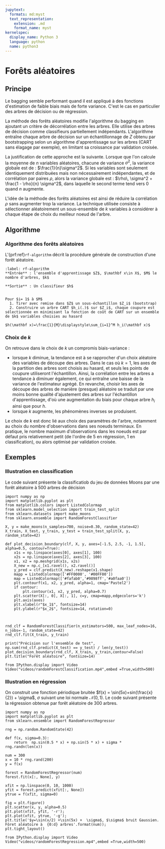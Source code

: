 ```yaml
---
jupytext:
  formats: md:myst
  text_representation:
    extension: .md
    format_name: myst
kernelspec:
  display_name: Python 3
  language: python
  name: python3
---
```




# Forêts aléatoires

## Principe
Le bagging semble performant quand il est appliqué à des fonctions d'estimation de faible biais mais de forte variance. C'est le cas en particulier des arbres de décision ou de régression.

 La méthode des forêts aléatoires modifie l'algorithme du bagging en ajoutant un critère de décorrélation entre les arbres.  Elle utilise des arbres de décision comme classifieurs partiellement indépendants. L'algorithme entraîne chaque arbre de décision sur un échantillonnage de $Z$ obtenu par bootstrapping  selon un algorithme d'apprentissage sur les arbres (CART sans élagage par exemple),  en limitant sa croissance par validation croisée.  

La justification de cette approche est la suivante. Lorsque que l'on calcule la moyenne de $n$ variables aléatoires, chacune de variance $\sigma^2$, la variance globale est de : $\frac{1}{n}\sigma^2$. Si les variables sont seulement identiquement distribuées mais non nécessairement indépendantes, et de corrélation par paires $\rho$, alors la variance globale est : $\rho\, \sigma^2 + \frac{1 - \rho}{n} \sigma^2$, dans laquelle le second terme tend vers 0 quand $n$ augmente. 

L'idée de la méthode des forêts aléatoires est ainsi de réduire la corrélation $\rho$ sans augmenter trop la variance. La technique utilisée consiste à sélectionner aléatoirement un sous-ensemble de $k$ variables à considérer à chaque étape de choix du meilleur noeud de l'arbre. 

## Algorithme

### Algorithme des forêts aléatoires

L'{prf:ref}`rf-algorithm` décrit la procédure générale de construction d'une forêt aléatoire.



```{prf:algorithm} 
:label: rf-algorithm
**Entrée** : l'ensemble d'apprentissage $Z$, $\mathbf x\in X$, $M$ le nombre d'arbres, $k$

**Sortie** : Un classifieur $h$


Pour $i= 1$ à $M$
  1. Tirer avec remise dans $Z$ un sous-échantillon $Z_i$ (bootstrap)
  2. Construire un arbre CART $h_i(.)$ sur $Z_i$, chaque coupure est sélectionnée en minimisant la fonction de coût de CART sur un ensemble de $k$ variables choisies au hasard

$h(\mathbf x)=\frac{1}{M}\displaystyle\sum_{i=1}^M h_i(\mathbf x)$ 
```


### Choix de $k$
On retrouve dans le choix de $k$ un compromis biais-variance :


-  lorsque $k$ diminue, la tendance est à se rapprocher d'un choix aléatoire des variables
de découpe des arbres. Dans le cas où $k = 1$, les axes de la partition des arbres
sont choisis au hasard, et seuls les points de coupure utiliseront l'échantillon. Ainsi, la corrélation entre les arbres a  tendance à diminuer également, ce qui entraîne une baisse de la variance de l'estimateur agrégé. En revanche, choisir les axes de découpe des arbres de manière (presque) aléatoire  se traduit par une moins bonne qualité d'ajustement des arbres sur l'échantillon d'apprentissage, d'où une augmentation du biais pour chaque arbre $h_i$ ainsi que pour $h$.
-  lorsque $k$ augmente, les phénomènes inverses se produisent.



Le choix de $k$ est donc lié aux choix des paramètres de l'arbre, notamment au choix du nombre d'observations dans ses noeuds terminaux. En pratique, le nombre maximum d'observations dans les noeuds est par défaut pris relativement petit (de l'ordre de 5 en régression, 1 en classification), ou alors optimisé par validation croisée.

## Exemples
### Illustration en classification
Le code suivant présente la classificatiob du jeu de données Moons par une forêt aléatoire à 500 arbres de décision 


```{code-cell} ipython3
import numpy as np
import matplotlib.pyplot as plt
from matplotlib.colors import ListedColormap
from sklearn.model_selection import train_test_split
from sklearn.datasets import make_moons
from sklearn.ensemble import RandomForestClassifier

X, y = make_moons(n_samples=700, noise=0.30, random_state=42)
X_train, X_test, y_train, y_test = train_test_split(X, y, random_state=42)

def plot_decision_boundary(clf, X, y, axes=[-1.5, 2.5, -1, 1.5], alpha=0.5, contour=True):
    x1s = np.linspace(axes[0], axes[1], 100)
    x2s = np.linspace(axes[2], axes[3], 100)
    x1, x2 = np.meshgrid(x1s, x2s)
    X_new = np.c_[x1.ravel(), x2.ravel()]
    y_pred = clf.predict(X_new).reshape(x1.shape)
    mapp = ListedColormap(['#FF0000', '#00FF00'])
    map = ListedColormap(['#fafab0','#9898ff','#a0faa0'])
    plt.contourf(x1, x2, y_pred, alpha=1, cmap='Pastel2')
    if contour:
        plt.contour(x1, x2, y_pred, alpha=0.7)
    plt.scatter(X[:, 0], X[:, 1], c=y, cmap=mapp,edgecolors='k')
    plt.axis(axes)
    plt.xlabel(r"$x_1$", fontsize=14)
    plt.ylabel(r"$x_2$", fontsize=14, rotation=0)



rnd_clf = RandomForestClassifier(n_estimators=500, max_leaf_nodes=16, n_jobs=-1, random_state=42)
rnd_clf.fit(X_train, y_train)

print("Précision sur l'ensemble de test", np.sum(rnd_clf.predict(X_test) == y_test) / len(y_test))
plot_decision_boundary(rnd_clf, X_train, y_train,contour=False)
plt.title("Forêt aléatoire", fontsize=14)

```


```{code-cell} ipython3
from IPython.display import Video
Video("videos/randomForestClassification.mp4",embed =True,width=500)
```




### Illustration en régression
On construit une fonction périodique bruitée $f(x) = \sin(5x)+sin(\frac{x}{2}) + \sigma$, $\sigma$ suivant une loi normale $\mathcal{N}(0,1)$. Le code suivant présente la régression obtenue par forêt aléatoire de 300 arbres.



```{code-cell} ipython3
import numpy as np
import matplotlib.pyplot as plt
from sklearn.ensemble import RandomForestRegressor

rng = np.random.RandomState(42)

def f(x, sigma=0.3):
    return  np.sin(0.5 * x) + np.sin(5 * x) + sigma * rng.randn(len(x))

num = 300
x = 10 * rng.rand(200)
y = f(x)

forest = RandomForestRegressor(num)
forest.fit(x[:, None], y)

xfit = np.linspace(0, 10, 1000)
yfit = forest.predict(xfit[:, None])
ytrue = f(xfit, sigma=0)

fig = plt.figure()
plt.scatter(x, y, alpha=0.5)
plt.plot(xfit, yfit, '-r');
plt.plot(xfit, ytrue, '-g');
plt.title('$y=\sin(x/2) +\sin(5x) +  \sigma$, $\sigma$ bruit Gaussien. Fôret aléatoire à  {0:d} arbres'.format(num));
plt.tight_layout()
``` 


```{code-cell} ipython3
from IPython.display import Video
Video("videos/randomForestRegression.mp4",embed =True,width=500)
```

